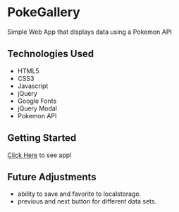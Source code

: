# PokeGallery

Simple Web App that displays data using a Pokemon API

## Technologies Used

- HTML5
- CSS3
- Javascript
- jQuery
- Google Fonts
- jQuery Modal
- Pokemon API

## Getting Started
[Click Here](#) to see app!

## Future Adjustments
- ability to save and favorite to localstorage.
- previous and next button for different data sets.